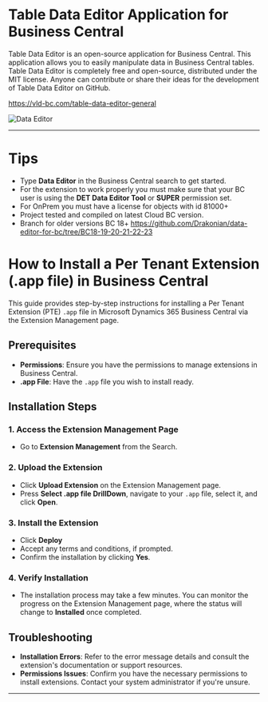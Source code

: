 # Table Data Editor Application for Business Central
Table Data Editor is an open-source application for Business Central. This application allows you to easily manipulate data in Business Central tables. Table Data Editor is completely free and open-source, distributed under the MIT license. Anyone can contribute or share their ideas for the development of Table Data Editor on GitHub.

https://vld-bc.com/table-data-editor-general


![Data Editor](https://static.tildacdn.com/tild3565-3631-4636-b463-303765396635/OpenTable.gif)

---

# Tips
- Type **Data Editor** in the Business Central search to get started.
- For the extension to work properly you must make sure that your BC user is using the **DET Data Editor Tool** or **SUPER** permission set.
- For OnPrem you must have a license for objects with id 81000+
- Project tested and compiled on latest Cloud BC version.
- Branch for older versions BC 18+ https://github.com/Drakonian/data-editor-for-bc/tree/BC18-19-20-21-22-23

# How to Install a Per Tenant Extension (.app file) in Business Central

This guide provides step-by-step instructions for installing a Per Tenant Extension (PTE) `.app` file in Microsoft Dynamics 365 Business Central via the Extension Management page.

## Prerequisites

- **Permissions**: Ensure you have the permissions to manage extensions in Business Central.
- **.app File**: Have the `.app` file you wish to install ready.

## Installation Steps

### 1. Access the Extension Management Page

- Go to **Extension Management** from the Search.

### 2. Upload the Extension

- Click **Upload Extension** on the Extension Management page.
- Press **Select .app file DrillDown**, navigate to your `.app` file, select it, and click **Open**.
  
### 3. Install the Extension

- Click **Deploy**
- Accept any terms and conditions, if prompted.
- Confirm the installation by clicking **Yes**.

### 4. Verify Installation

- The installation process may take a few minutes. You can monitor the progress on the Extension Management page, where the status will change to **Installed** once completed.

## Troubleshooting

- **Installation Errors**: Refer to the error message details and consult the extension's documentation or support resources.
- **Permissions Issues**: Confirm you have the necessary permissions to install extensions. Contact your system administrator if you're unsure.


---
